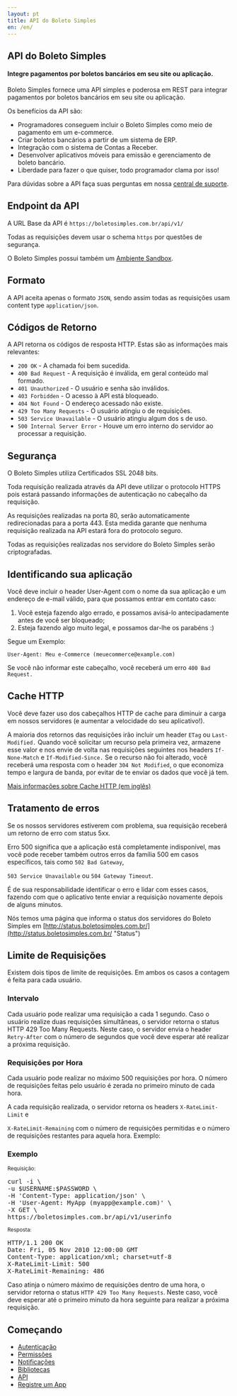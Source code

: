 ```yaml
---
layout: pt
title: API do Boleto Simples
en: /en/
---
```




## API do Boleto Simples

#### Integre pagamentos por boletos bancários em seu site ou aplicação.


Boleto Simples fornece uma API simples e poderosa em REST para
integrar pagamentos por boletos bancários em seu site ou aplicação.

Os benefícios da API são:

*   Programadores conseguem incluir o Boleto Simples como meio de pagamento em um e-commerce.
*   Criar boletos bancários a partir de um sistema de ERP.
*   Integração com o sistema de Contas a Receber.
*   Desenvolver aplicativos móveis para emissão e gerenciamento de boleto bancário.
*   Liberdade para fazer o que quiser, todo programador clama por isso!

Para dúvidas sobre a API faça suas perguntas em nossa [central de suporte](http://suporte.boletosimples.com.br).

## Endpoint da API

A URL Base da API é `https://boletosimples.com.br/api/v1/`

Todas as requisições devem usar o schema `https` por questões de segurança.

O Boleto Simples possui também um [Ambiente Sandbox](/sandbox).

## Formato

A API aceita apenas o formato `JSON`, sendo assim todas as requisições usam content type `application/json`.

## Códigos de Retorno

A API retorna os códigos de resposta HTTP. Estas são as informações mais relevantes:

*   `200 OK` - A chamada foi bem sucedida.
*   `400 Bad Request` - A requisição é inválida, em geral conteúdo mal formado.
*   `401 Unauthorized` - O usuário e senha são inválidos.
*   `403 Forbidden` - O acesso à API está bloqueado.
*   `404 Not Found` - O endereço acessado não existe.
*   `429 Too Many Requests` - O usuário atingiu o  de requisições.
*   `503 Service Unavailable` - O usuário atingiu algum dos s de uso.
*   `500 Internal Server Error` - Houve um erro interno do servidor ao processar a requisição.

## Segurança

O Boleto Simples utiliza Certificados SSL 2048 bits.

Toda requisição realizada através da API deve utilizar o protocolo
HTTPS pois estará passando informações de autenticação no cabeçalho da requisição.

As requisições realizadas na porta 80, serão automaticamente
redirecionadas para a porta 443. Esta medida garante que nenhuma
requisição realizada na API estará fora do protocolo seguro.

Todas as requisições realizadas nos servidore do Boleto Simples serão criptografadas.

## Identificando sua aplicação

Você deve incluir o header User-Agent com o nome da sua aplicação
e um endereço de e-mail válido, para que possamos entrar em contato caso:

1.  Você esteja fazendo algo errado, e possamos avisá-lo antecipadamente antes de você ser bloqueado;
2.  Esteja fazendo algo muito legal, e possamos dar-lhe os parabéns :)

Segue um Exemplo:

   `User-Agent: Meu e-Commerce (meuecommerce@example.com)`

Se você não informar este cabeçalho, você receberá um erro `400 Bad Request.`

## Cache HTTP

Você deve fazer uso dos cabeçalhos HTTP de cache para diminuir a
carga em nossos servidores (e aumentar a velocidade do seu aplicativo!).

A maioria dos retornos das requisições irão incluir um header `ETag`
ou `Last-Modified.` Quando você solicitar um recurso pela primeira vez,
armazene esse valor e nos envie de volta nas requisições seguintes
nos headers `If-None-Match` e `If-Modified-Since.` Se o recurso não
foi alterado, você receberá uma resposta com o header `304 Not Modified`,
o que  economiza tempo e largura de banda, por
evitar de te enviar os dados que você já tem.

[Mais informações sobre Cache HTTP (em inglês)](http://www.mnot.net/cache_docs/)


## Tratamento de erros

Se os nossos servidores estiverem com problema, sua requisição receberá um retorno de erro com status 5xx.

Erro 500 significa que a aplicação está completamente indisponível,
mas você pode receber também outros erros
da família 500 em casos específicos, tais como `502 Bad Gateway`,

`503 Service Unavailable` ou `504 Gateway
Timeout`.

É de sua responsabilidade identificar o erro e lidar com esses
casos, fazendo com que o aplicativo tente enviar
a requisição novamente depois de alguns minutos.

Nós temos uma página que informa o status dos servidores do Boleto Simples em
[http://status.boletosimples.com.br/](http://status.boletosimples.com.br/ "Status")


## Limite de Requisições

Existem dois tipos de limite de requisições. Em ambos os casos a
contagem é feita para cada usuário.

### Intervalo

Cada usuário pode realizar uma requisição a cada 1 segundo. Caso
o usuário realize duas requisições simultâneas, o servidor
retorna o status HTTP 429 Too Many Requests. Neste caso, o
servidor envia o header `Retry-After` com o número de
segundos que você deve esperar até realizar a próxima requisição.

### Requisições por Hora

Cada usuário pode realizar no máximo 500 requisições por hora.
O número de requisições feitas pelo usuário é
zerada no primeiro minuto de cada hora.

A cada requisição realizada, o servidor retorna os headers
`X-RateLimit-Limit` e

`X-RateLimit-Remaining` com o
número de requisições permitidas e o número de requisições
restantes para aquela hora. Exemplo:

### Exemplo

<small>Requisição:</small>

<pre class="bash">
curl -i \
-u $USERNAME:$PASSWORD \
-H 'Content-Type: application/json' \
-H 'User-Agent: MyApp (myapp@example.com)' \
-X GET \
https://boletosimples.com.br/api/v1/userinfo
</pre>

<small>Resposta:</small>

<pre class="bash">
HTTP/1.1 200 OK
Date: Fri, 05 Nov 2010 12:00:00 GMT
Content-Type: application/xml; charset=utf-8
X-RateLimit-Limit: 500
X-RateLimit-Remaining: 486
</pre>

Caso atinja o número máximo de requisições dentro de uma hora,
o servidor retorna o status
`HTTP 429 Too Many Requests`.
Neste caso, você deve esperar até o primeiro minuto da hora
seguinte para realizar a próxima requisição.


## Começando

*   [Autenticação](/authentication "Autenticação")
*   [Permissões](/permissions "Permissões")
*   [Notificações](/notifications "Notificações")
*   [Bibliotecas](/libraries "Bibliotecas")
*   [API](https://boletosimples.com.br/docs/api/reference "APIs Disponíveis")
*   [Registre um App](https://boletosimples.zendesk.com/hc/pt-br "Registre um App")
